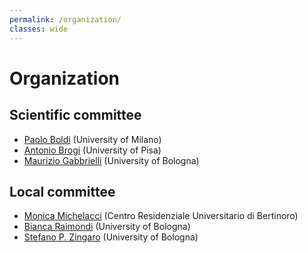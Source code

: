 ```yaml
---
permalink: /organization/
classes: wide
---
```


# Organization

## Scientific committee

- [Paolo Boldi](http://boldi.di.unimi.it/) (University of Milano)
- [Antonio Brogi](http://pages.di.unipi.it/brogi/) (University of Pisa)
- [Maurizio Gabbrielli](http://www.cs.unibo.it/~gabbri/) (University of Bologna)

## Local committee

- [Monica Michelacci](mailto:mmichelacci@ceub.it) (Centro Residenziale Universitario
di Bertinoro)
- [Bianca Raimondi](https://www.unibo.it/sitoweb/bianca.raimondi3/) (University of Bologna)
- [Stefano P. Zingaro](https://www.unibo.it/sitoweb/stefanopio.zingaro/) (University of Bologna)
  
